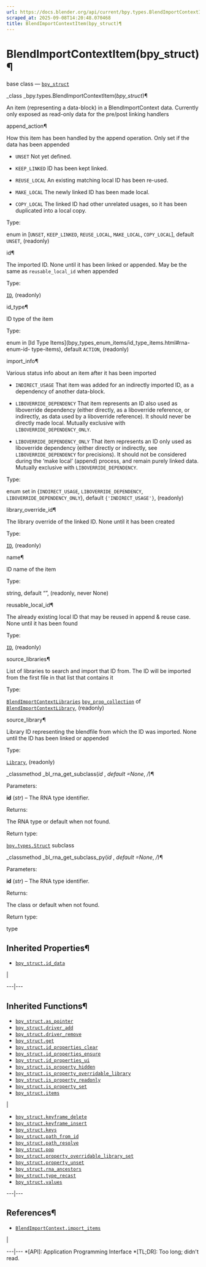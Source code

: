 ```yaml
---
url: https://docs.blender.org/api/current/bpy.types.BlendImportContextItem.html
scraped_at: 2025-09-08T14:20:48.070468
title: BlendImportContextItem(bpy_struct)¶
---
```


# BlendImportContextItem(bpy_struct)¶  
  
base class — [`bpy_struct`](bpy.types.bpy_struct.html#bpy.types.bpy_struct
"bpy.types.bpy_struct")

_class _bpy.types.BlendImportContextItem(_bpy_struct_)¶

    

An item (representing a data-block) in a BlendImportContext data. Currently
only exposed as read-only data for the pre/post linking handlers

append_action¶

    

How this item has been handled by the append operation. Only set if the data
has been appended

  * `UNSET` Not yet defined.

  * `KEEP_LINKED` ID has been kept linked.

  * `REUSE_LOCAL` An existing matching local ID has been re-used.

  * `MAKE_LOCAL` The newly linked ID has been made local.

  * `COPY_LOCAL` The linked ID had other unrelated usages, so it has been duplicated into a local copy.

Type:

    

enum in [`UNSET`, `KEEP_LINKED`, `REUSE_LOCAL`, `MAKE_LOCAL`, `COPY_LOCAL`],
default `UNSET`, (readonly)

id¶

    

The imported ID. None until it has been linked or appended. May be the same as
`reusable_local_id` when appended

Type:

    

[`ID`](bpy.types.ID.html#bpy.types.ID "bpy.types.ID"), (readonly)

id_type¶

    

ID type of the item

Type:

    

enum in [Id Type Items](bpy_types_enum_items/id_type_items.html#rna-enum-id-
type-items), default `ACTION`, (readonly)

import_info¶

    

Various status info about an item after it has been imported

  * `INDIRECT_USAGE` That item was added for an indirectly imported ID, as a dependency of another data-block.

  * `LIBOVERRIDE_DEPENDENCY` That item represents an ID also used as liboverride dependency (either directly, as a liboverride reference, or indirectly, as data used by a liboverride reference). It should never be directly made local. Mutually exclusive with `LIBOVERRIDE_DEPENDENCY_ONLY`.

  * `LIBOVERRIDE_DEPENDENCY_ONLY` That item represents an ID only used as liboverride dependency (either directly or indirectly, see `LIBOVERRIDE_DEPENDENCY` for precisions). It should not be considered during the ‘make local’ (append) process, and remain purely linked data. Mutually exclusive with `LIBOVERRIDE_DEPENDENCY`.

Type:

    

enum set in {`INDIRECT_USAGE`, `LIBOVERRIDE_DEPENDENCY`,
`LIBOVERRIDE_DEPENDENCY_ONLY`}, default `{'INDIRECT_USAGE'}`, (readonly)

library_override_id¶

    

The library override of the linked ID. None until it has been created

Type:

    

[`ID`](bpy.types.ID.html#bpy.types.ID "bpy.types.ID"), (readonly)

name¶

    

ID name of the item

Type:

    

string, default “”, (readonly, never None)

reusable_local_id¶

    

The already existing local ID that may be reused in append & reuse case. None
until it has been found

Type:

    

[`ID`](bpy.types.ID.html#bpy.types.ID "bpy.types.ID"), (readonly)

source_libraries¶

    

List of libraries to search and import that ID from. The ID will be imported
from the first file in that list that contains it

Type:

    

[`BlendImportContextLibraries`](bpy.types.BlendImportContextLibraries.html#bpy.types.BlendImportContextLibraries
"bpy.types.BlendImportContextLibraries")
[`bpy_prop_collection`](bpy.types.bpy_prop_collection.html#bpy.types.bpy_prop_collection
"bpy.types.bpy_prop_collection") of
[`BlendImportContextLibrary`](bpy.types.BlendImportContextLibrary.html#bpy.types.BlendImportContextLibrary
"bpy.types.BlendImportContextLibrary"), (readonly)

source_library¶

    

Library ID representing the blendfile from which the ID was imported. None
until the ID has been linked or appended

Type:

    

[`Library`](bpy.types.Library.html#bpy.types.Library "bpy.types.Library"),
(readonly)

_classmethod _bl_rna_get_subclass(_id_ , _default =None_, _/_)¶

    

Parameters:

    

**id** (_str_) – The RNA type identifier.

Returns:

    

The RNA type or default when not found.

Return type:

    

[`bpy.types.Struct`](bpy.types.Struct.html#bpy.types.Struct
"bpy.types.Struct") subclass

_classmethod _bl_rna_get_subclass_py(_id_ , _default =None_, _/_)¶

    

Parameters:

    

**id** (_str_) – The RNA type identifier.

Returns:

    

The class or default when not found.

Return type:

    

type

## Inherited Properties¶

  * [`bpy_struct.id_data`](bpy.types.bpy_struct.html#bpy.types.bpy_struct.id_data "bpy.types.bpy_struct.id_data")

|

  
---|---  
  
## Inherited Functions¶

  * [`bpy_struct.as_pointer`](bpy.types.bpy_struct.html#bpy.types.bpy_struct.as_pointer "bpy.types.bpy_struct.as_pointer")
  * [`bpy_struct.driver_add`](bpy.types.bpy_struct.html#bpy.types.bpy_struct.driver_add "bpy.types.bpy_struct.driver_add")
  * [`bpy_struct.driver_remove`](bpy.types.bpy_struct.html#bpy.types.bpy_struct.driver_remove "bpy.types.bpy_struct.driver_remove")
  * [`bpy_struct.get`](bpy.types.bpy_struct.html#bpy.types.bpy_struct.get "bpy.types.bpy_struct.get")
  * [`bpy_struct.id_properties_clear`](bpy.types.bpy_struct.html#bpy.types.bpy_struct.id_properties_clear "bpy.types.bpy_struct.id_properties_clear")
  * [`bpy_struct.id_properties_ensure`](bpy.types.bpy_struct.html#bpy.types.bpy_struct.id_properties_ensure "bpy.types.bpy_struct.id_properties_ensure")
  * [`bpy_struct.id_properties_ui`](bpy.types.bpy_struct.html#bpy.types.bpy_struct.id_properties_ui "bpy.types.bpy_struct.id_properties_ui")
  * [`bpy_struct.is_property_hidden`](bpy.types.bpy_struct.html#bpy.types.bpy_struct.is_property_hidden "bpy.types.bpy_struct.is_property_hidden")
  * [`bpy_struct.is_property_overridable_library`](bpy.types.bpy_struct.html#bpy.types.bpy_struct.is_property_overridable_library "bpy.types.bpy_struct.is_property_overridable_library")
  * [`bpy_struct.is_property_readonly`](bpy.types.bpy_struct.html#bpy.types.bpy_struct.is_property_readonly "bpy.types.bpy_struct.is_property_readonly")
  * [`bpy_struct.is_property_set`](bpy.types.bpy_struct.html#bpy.types.bpy_struct.is_property_set "bpy.types.bpy_struct.is_property_set")
  * [`bpy_struct.items`](bpy.types.bpy_struct.html#bpy.types.bpy_struct.items "bpy.types.bpy_struct.items")

|

  * [`bpy_struct.keyframe_delete`](bpy.types.bpy_struct.html#bpy.types.bpy_struct.keyframe_delete "bpy.types.bpy_struct.keyframe_delete")
  * [`bpy_struct.keyframe_insert`](bpy.types.bpy_struct.html#bpy.types.bpy_struct.keyframe_insert "bpy.types.bpy_struct.keyframe_insert")
  * [`bpy_struct.keys`](bpy.types.bpy_struct.html#bpy.types.bpy_struct.keys "bpy.types.bpy_struct.keys")
  * [`bpy_struct.path_from_id`](bpy.types.bpy_struct.html#bpy.types.bpy_struct.path_from_id "bpy.types.bpy_struct.path_from_id")
  * [`bpy_struct.path_resolve`](bpy.types.bpy_struct.html#bpy.types.bpy_struct.path_resolve "bpy.types.bpy_struct.path_resolve")
  * [`bpy_struct.pop`](bpy.types.bpy_struct.html#bpy.types.bpy_struct.pop "bpy.types.bpy_struct.pop")
  * [`bpy_struct.property_overridable_library_set`](bpy.types.bpy_struct.html#bpy.types.bpy_struct.property_overridable_library_set "bpy.types.bpy_struct.property_overridable_library_set")
  * [`bpy_struct.property_unset`](bpy.types.bpy_struct.html#bpy.types.bpy_struct.property_unset "bpy.types.bpy_struct.property_unset")
  * [`bpy_struct.rna_ancestors`](bpy.types.bpy_struct.html#bpy.types.bpy_struct.rna_ancestors "bpy.types.bpy_struct.rna_ancestors")
  * [`bpy_struct.type_recast`](bpy.types.bpy_struct.html#bpy.types.bpy_struct.type_recast "bpy.types.bpy_struct.type_recast")
  * [`bpy_struct.values`](bpy.types.bpy_struct.html#bpy.types.bpy_struct.values "bpy.types.bpy_struct.values")

  
---|---  
  
## References¶

  * [`BlendImportContext.import_items`](bpy.types.BlendImportContext.html#bpy.types.BlendImportContext.import_items "bpy.types.BlendImportContext.import_items")

|

  
---|---
  *[API]: Application Programming Interface
  *[TL;DR]: Too long; didn't read.

